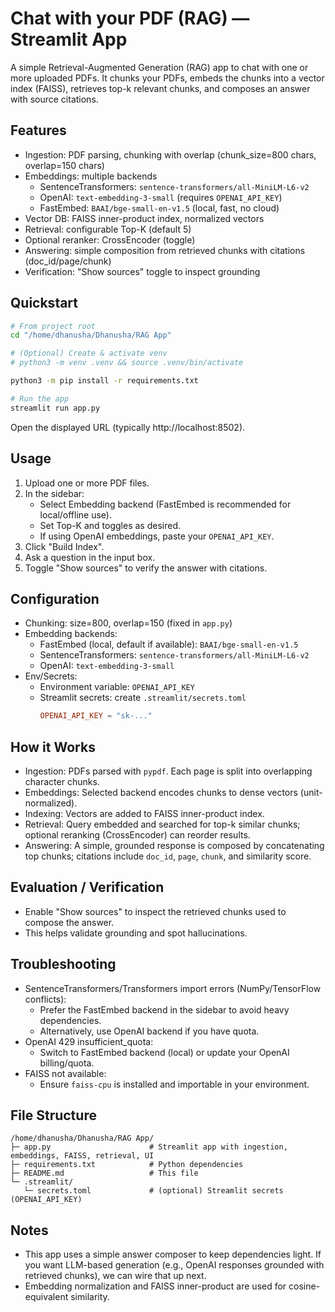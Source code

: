 # Chat with your PDF (RAG) — Streamlit App

A simple Retrieval-Augmented Generation (RAG) app to chat with one or more uploaded PDFs. It chunks your PDFs, embeds the chunks into a vector index (FAISS), retrieves top-k relevant chunks, and composes an answer with source citations.

## Features
- Ingestion: PDF parsing, chunking with overlap (chunk_size=800 chars, overlap=150 chars)
- Embeddings: multiple backends
  - SentenceTransformers: `sentence-transformers/all-MiniLM-L6-v2`
  - OpenAI: `text-embedding-3-small` (requires `OPENAI_API_KEY`)
  - FastEmbed: `BAAI/bge-small-en-v1.5` (local, fast, no cloud)
- Vector DB: FAISS inner-product index, normalized vectors
- Retrieval: configurable Top-K (default 5)
- Optional reranker: CrossEncoder (toggle)
- Answering: simple composition from retrieved chunks with citations (doc_id/page/chunk)
- Verification: "Show sources" toggle to inspect grounding

## Quickstart

```bash
# From project root
cd "/home/dhanusha/Dhanusha/RAG App"

# (Optional) Create & activate venv
# python3 -m venv .venv && source .venv/bin/activate

python3 -m pip install -r requirements.txt

# Run the app
streamlit run app.py
```

Open the displayed URL (typically http://localhost:8502).

## Usage
1. Upload one or more PDF files.
2. In the sidebar:
   - Select Embedding backend (FastEmbed is recommended for local/offline use).
   - Set Top-K and toggles as desired.
   - If using OpenAI embeddings, paste your `OPENAI_API_KEY`.
3. Click "Build Index".
4. Ask a question in the input box.
5. Toggle "Show sources" to verify the answer with citations.

## Configuration
- Chunking: size=800, overlap=150 (fixed in `app.py`)
- Embedding backends:
  - FastEmbed (local, default if available): `BAAI/bge-small-en-v1.5`
  - SentenceTransformers: `sentence-transformers/all-MiniLM-L6-v2`
  - OpenAI: `text-embedding-3-small`
- Env/Secrets:
  - Environment variable: `OPENAI_API_KEY`
  - Streamlit secrets: create `.streamlit/secrets.toml`
    ```toml
    OPENAI_API_KEY = "sk-..."
    ```

## How it Works
- Ingestion: PDFs parsed with `pypdf`. Each page is split into overlapping character chunks.
- Embeddings: Selected backend encodes chunks to dense vectors (unit-normalized).
- Indexing: Vectors are added to FAISS inner-product index.
- Retrieval: Query embedded and searched for top-k similar chunks; optional reranking (CrossEncoder) can reorder results.
- Answering: A simple, grounded response is composed by concatenating top chunks; citations include `doc_id`, `page`, `chunk`, and similarity score.

## Evaluation / Verification
- Enable "Show sources" to inspect the retrieved chunks used to compose the answer.
- This helps validate grounding and spot hallucinations.

## Troubleshooting
- SentenceTransformers/Transformers import errors (NumPy/TensorFlow conflicts):
  - Prefer the FastEmbed backend in the sidebar to avoid heavy dependencies.
  - Alternatively, use OpenAI backend if you have quota.
- OpenAI 429 insufficient_quota:
  - Switch to FastEmbed backend (local) or update your OpenAI billing/quota.
- FAISS not available:
  - Ensure `faiss-cpu` is installed and importable in your environment.

## File Structure
```
/home/dhanusha/Dhanusha/RAG App/
├─ app.py                      # Streamlit app with ingestion, embeddings, FAISS, retrieval, UI
├─ requirements.txt            # Python dependencies
├─ README.md                   # This file
└─ .streamlit/
   └─ secrets.toml             # (optional) Streamlit secrets (OPENAI_API_KEY)
```

## Notes
- This app uses a simple answer composer to keep dependencies light. If you want LLM-based generation (e.g., OpenAI responses grounded with retrieved chunks), we can wire that up next.
- Embedding normalization and FAISS inner-product are used for cosine-equivalent similarity.
